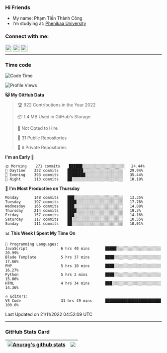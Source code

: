 ### Hi Friends

- My name: Phạm Tiến Thành Công
- I'm studying at: [Phenikaa University]


### Connect with me:
[<img align="left" alt="PhamTienThanhCong | Facebook" width="22px" src="https://upload.wikimedia.org/wikipedia/commons/thumb/1/16/Facebook-icon-1.png/640px-Facebook-icon-1.png" />][facebook]
[<img align="left" alt="PhamTienThanhCong | Zalo" width="22px" src="https://www.anphatpc.com.vn/template/anphat_2020v2/images/icon-zalo.jpg" />][zalo]
[<img align="left" alt="PhamTienThanhCong | LinkedIn" width="22px" src="https://cdn3.iconfinder.com/data/icons/inficons/512/linkedin.png" />][linkedin]

<br />

---

### Time code

<!--START_SECTION:waka-->
![Code Time](http://img.shields.io/badge/Code%20Time-740%20hrs%2043%20mins-blue)

![Profile Views](http://img.shields.io/badge/Profile%20Views-44-blue)

**🐱 My GitHub Data** 

> 🏆 922 Contributions in the Year 2022
 > 
> 📦 1.4 MB Used in GitHub's Storage 
 > 
> 🚫 Not Opted to Hire
 > 
> 📜 31 Public Repositories 
 > 
> 🔑 6 Private Repositories  
 > 
**I'm an Early 🐤** 

```text
🌞 Morning    271 commits    ██████░░░░░░░░░░░░░░░░░░░   24.44% 
🌆 Daytime    332 commits    ███████░░░░░░░░░░░░░░░░░░   29.94% 
🌃 Evening    393 commits    ████████░░░░░░░░░░░░░░░░░   35.44% 
🌙 Night      113 commits    ██░░░░░░░░░░░░░░░░░░░░░░░   10.19%

```
📅 **I'm Most Productive on Thursday** 

```text
Monday       148 commits    ███░░░░░░░░░░░░░░░░░░░░░░   13.35% 
Tuesday      197 commits    ████░░░░░░░░░░░░░░░░░░░░░   17.76% 
Wednesday    165 commits    ███░░░░░░░░░░░░░░░░░░░░░░   14.88% 
Thursday     214 commits    ████░░░░░░░░░░░░░░░░░░░░░   19.3% 
Friday       157 commits    ███░░░░░░░░░░░░░░░░░░░░░░   14.16% 
Saturday     117 commits    ██░░░░░░░░░░░░░░░░░░░░░░░   10.55% 
Sunday       111 commits    ██░░░░░░░░░░░░░░░░░░░░░░░   10.01%

```


📊 **This Week I Spent My Time On** 

```text
💬 Programming Languages: 
JavaScript               6 hrs 40 mins       █████░░░░░░░░░░░░░░░░░░░░   20.99% 
Blade Template           5 hrs 37 mins       ████░░░░░░░░░░░░░░░░░░░░░   17.66% 
PHP                      5 hrs 10 mins       ████░░░░░░░░░░░░░░░░░░░░░   16.27% 
Python                   5 hrs 2 mins        ████░░░░░░░░░░░░░░░░░░░░░   15.86% 
HTML                     4 hrs 34 mins       ███░░░░░░░░░░░░░░░░░░░░░░   14.36%

🔥 Editors: 
VS Code                  31 hrs 49 mins      █████████████████████████   100.0%

```


 Last Updated on 21/11/2022 04:52:09 UTC
<!--END_SECTION:waka-->

---

### GitHub Stats Card

| <a href="https://github.com/phamtienthanhcong"><img align="center" src="https://github-readme-stats.vercel.app/api?username=PhamTienThanhCong&show_icons=true&include_all_commits=true&theme=buefy&hide_border=true&theme=ocean_dark" alt="Anurag's github stats" /></a> | <a href="https://github.com/phamtienthanhcong"><img align="center" src="https://github-readme-stats.vercel.app/api/top-langs/?username=PhamTienThanhCong&layout=compact&theme=buefy&hide_border=true&theme=ocean_dark" /></a> |
| ------------- | ------------- |

[Phenikaa University]: https://phenikaa-uni.edu.vn/vi
[facebook]: https://www.facebook.com/phamtienthanhcong
[linkedin]: https://linkedin.com/in/phamtienthanhcong
[zalo]: https://zalo.me/0396396332
[tiktok]: https://www.tiktok.com/@phamtienthanhcong
[web]: https://github.com/PhamTienThanhCong/web_dev
[min project]: https://github.com/PhamTienThanhCong/Project-Of-Web
[c and cpp]: https://github.com/PhamTienThanhCong/Code_C_and_Cpro
[python]: https://github.com/PhamTienThanhCong/Python_beginer
